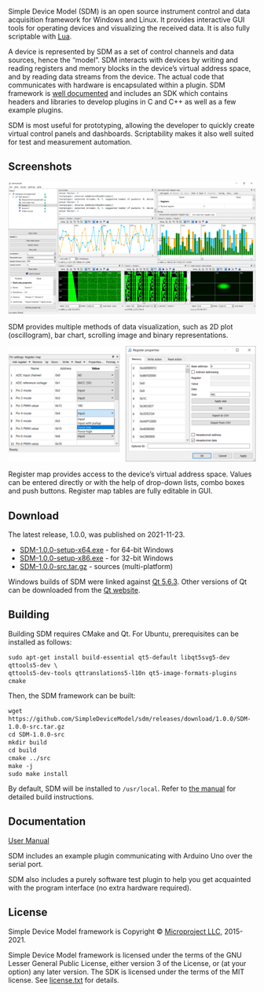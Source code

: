 Simple Device Model (SDM) is an open source instrument control and data acquisition framework for Windows and Linux. It provides interactive GUI tools for operating devices and visualizing the received data. It is also fully scriptable with [Lua](https://www.lua.org).

A device is represented by SDM as a set of control channels and data sources, hence the “model”. SDM interacts with devices by writing and reading registers and memory blocks in the device’s virtual address space, and by reading data streams from the device. The actual code that communicates with hardware is encapsulated within a plugin. SDM framework is [well documented](https://github.com/SimpleDeviceModel/sdm/raw/master/doc/manual.pdf) and includes an SDK which contains headers and libraries to develop plugins in C and C++ as well as a few example plugins.

SDM is most useful for prototyping, allowing the developer to quickly create virtual control panels and dashboards. Scriptability makes it also well suited for test and measurement automation.

## Screenshots

<p align="center"><img alt="sdmconsole main window screenshot" src="/assets/mainwindow.png"></p>

SDM provides multiple methods of data visualization, such as 2D plot (oscillogram), bar chart, scrolling image and binary representations.

<p align="center"><img alt="sdmconsole register map screenshots" src="/assets/registers.png"></p>

Register map provides access to the device’s virtual address space. Values can be entered directly or with the help of drop-down lists, combo boxes and push buttons. Register map tables are fully editable in GUI.

## Download

The latest release, 1.0.0, was published on 2021-11-23.

* [SDM-1.0.0-setup-x64.exe](https://github.com/SimpleDeviceModel/sdm/releases/download/1.0.0/SDM-1.0.0-setup-x64.exe) - for 64-bit Windows
* [SDM-1.0.0-setup-x86.exe](https://github.com/SimpleDeviceModel/sdm/releases/download/1.0.0/SDM-1.0.0-setup-x86.exe) - for 32-bit Windows
* [SDM-1.0.0-src.tar.gz](https://github.com/SimpleDeviceModel/sdm/releases/download/1.0.0/SDM-1.0.0-src.tar.gz) - sources (multi-platform)

Windows builds of SDM were linked against [Qt 5.6.3](https://github.com/SimpleDeviceModel/sdm/releases/download/1.0.0/qt-everywhere-opensource-src-5.6.3.7z). Other versions of Qt can be downloaded from the [Qt website](https://download.qt.io/official_releases/qt/).

## Building

Building SDM requires CMake and Qt. For Ubuntu, prerequisites can be installed as follows:

```
sudo apt-get install build-essential qt5-default libqt5svg5-dev qttools5-dev \
qttools5-dev-tools qttranslations5-l10n qt5-image-formats-plugins cmake
```

Then, the SDM framework can be built:

```
wget https://github.com/SimpleDeviceModel/sdm/releases/download/1.0.0/SDM-1.0.0-src.tar.gz
cd SDM-1.0.0-src
mkdir build
cd build
cmake ../src
make -j
sudo make install
```

By default, SDM will be installed to `/usr/local`. Refer to [the manual](https://github.com/SimpleDeviceModel/sdm/raw/master/doc/manual.pdf) for detailed build instructions.

## Documentation

[User Manual](https://github.com/SimpleDeviceModel/sdm/raw/master/doc/manual.pdf)

SDM includes an example plugin communicating with Arduino Uno over the serial port.

SDM also includes a purely software test plugin to help you get acquainted with the program interface (no extra hardware required).

## License

Simple Device Model framework is Copyright © [Microproject LLC](http://www.micro-project.ru/en/), 2015-2021.

Simple Device Model framework is licensed under the terms of the GNU Lesser General Public License, either version 3 of the License, or (at your option) any later version. The SDK is licensed under the terms of the MIT license. See [license.txt](https://raw.githubusercontent.com/SimpleDeviceModel/sdm/master/doc/licenses/license.txt) for details.
